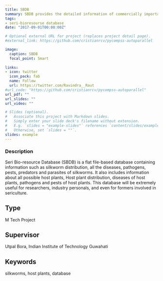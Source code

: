 ```yaml
---
title: SBDB
summary: SBDB provides the detailed information of commercially important and wild silkworms.
tags:
- seri-bioresourse database
date: "2017-09-01T00:00:00Z"

# Optional external URL for project (replaces project detail page).
#external_link: https://github.com/cristianrcv/pycompss-autoparallel

image:
  caption: SBDB
  focal_point: Smart
  
links:
- icon: twitter
  icon_pack: fab
  name: Follow
  url: https://twitter.com/Ravindra__Raut
#url_code: "https://github.com/cristianrcv/pycompss-autoparallel"
url_pdf: ""
url_slides: ""
url_video: ""

# Slides (optional).
#   Associate this project with Markdown slides.
#   Simply enter your slide deck's filename without extension.
#   E.g. `slides = "example-slides"` references `content/slides/example-slides.md`.
#   Otherwise, set `slides = ""`.
slides: example
---
```


<h3>Description</h3>

Seri Bio-resource Database (SBDB) is a flat file-based database containing information such as silkworm distribution, all the diseases, pathogens, pests, predators and parasites of silkworms. It also includes information about all possible host plants, Host plant distribution, diseases of host plants, pathogens and pests of host plants. This database will be extremely useful for researchers, industry personals, and even for formers involved in sericulture. 

<h2>Type</h2>
M Tech Project 
<h2>Supervisor</h2>
Utpal Bora, Indian Institute of Technology Guwahati
<h2>Keywords</h2>
silkworms, host plants, database


